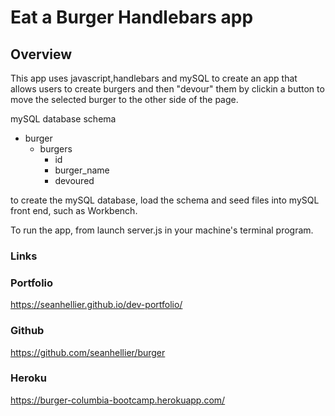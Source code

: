 # Eat a Burger Handlebars app


## Overview

This app uses javascript,handlebars and mySQL to create an app that allows users to create burgers and then "devour" them by clickin a button to move the selected burger to the other side of the page.

mySQL database schema
  * burger
    * burgers
      * id
      * burger_name
      * devoured
      
to create the mySQL database, load the schema and seed files into mySQL front end, such as Workbench.

To run the app, from launch server.js in your machine's terminal program.

### Links

### Portfolio
  https://seanhellier.github.io/dev-portfolio/

  ### Github
  https://github.com/seanhellier/burger

   ### Heroku
  https://burger-columbia-bootcamp.herokuapp.com/


